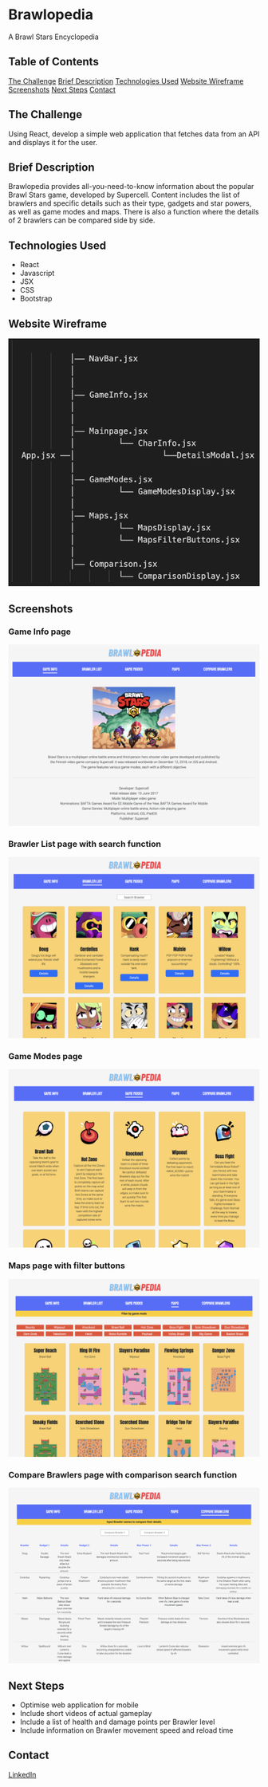 # Brawlopedia

A Brawl Stars Encyclopedia

## Table of Contents
[The Challenge](https://github.com/jolynnk/brawlopedia/blob/main/starter-code%202/README.md#the-challenge)
[Brief Description](https://github.com/jolynnk/brawlopedia#brief-description)
[Technologies Used](https://github.com/jolynnk/brawlopedia/blob/main/starter-code%202/README.md#technologies-used)
[Website Wireframe](https://github.com/jolynnk/brawlopedia/blob/main/starter-code%202/README.md#website-wireframe)
[Screenshots](https://github.com/jolynnk/brawlopedia/blob/main/starter-code%202/README.md#screenshots)
[Next Steps](https://github.com/jolynnk/brawlopedia/blob/main/starter-code%202/README.md#next-steps)
[Contact](https://github.com/jolynnk/brawlopedia/blob/main/starter-code%202/README.md#contact)

## The Challenge

Using React, develop a simple web application that fetches data from an API and displays it for the user.

## Brief Description

Brawlopedia provides all-you-need-to-know information about the popular Brawl Stars game, developed by Supercell. Content includes the list of brawlers and specific details such as their type, gadgets and star powers, as well as game modes and maps. There is also a function where the details of 2 brawlers can be compared side by side.

## Technologies Used

- React
- Javascript
- JSX
- CSS
- Bootstrap

## Website Wireframe

![Brawlopedia Wireframe](BrawlopediaWireframe.png)

## Screenshots

### Game Info page

![Game Info page](GameInfo.png)

### Brawler List page with search function

![Brawler List page with search function](BrawlerList.png)

### Game Modes page

![Game Modes page](GameModes.png)

### Maps page with filter buttons

![Maps page with filter buttons](Maps.png)

### Compare Brawlers page with comparison search function

![Compare Brawlers page with comparison search function](CompareBrawlers.png)

## Next Steps

- Optimise web application for mobile
- Include short videos of actual gameplay
- Include a list of health and damage points per Brawler level
- Include information on Brawler movement speed and reload time

## Contact

[LinkedIn](https://www.linkedin.com/in/jolynn-khoo/)
